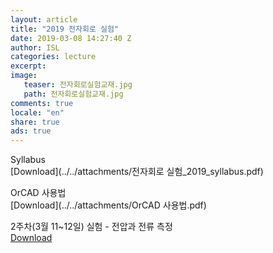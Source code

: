 ```yaml
---
layout: article
title: "2019 전자회로 실험"
date: 2019-03-08 14:27:40 Z
author: ISL
categories: lecture
excerpt: 
image:
   teaser: 전자회로실험교재.jpg
   path: 전자회로실험교재.jpg
comments: true
locale: "en"
share: true
ads: true
--- 
```


Syllabus  
[Download](../../attachments/전자회로 실험_2019_syllabus.pdf)

OrCAD 사용법  
[Download](../../attachments/OrCAD 사용법.pdf)

2주차(3월 11~12일) 실험 - 전압과 전류 측정  
[Download](../../attachments/2주차_실험_공지.pdf)